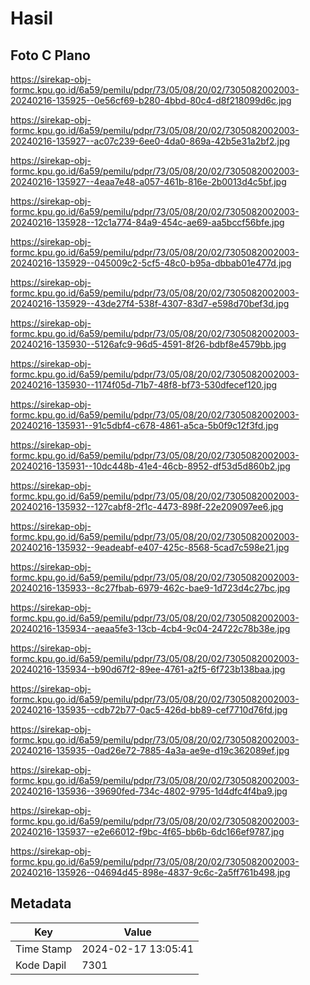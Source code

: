 # Hasil

## Foto C Plano

https://sirekap-obj-formc.kpu.go.id/6a59/pemilu/pdpr/73/05/08/20/02/7305082002003-20240216-135925--0e56cf69-b280-4bbd-80c4-d8f218099d6c.jpg

https://sirekap-obj-formc.kpu.go.id/6a59/pemilu/pdpr/73/05/08/20/02/7305082002003-20240216-135927--ac07c239-6ee0-4da0-869a-42b5e31a2bf2.jpg

https://sirekap-obj-formc.kpu.go.id/6a59/pemilu/pdpr/73/05/08/20/02/7305082002003-20240216-135927--4eaa7e48-a057-461b-816e-2b0013d4c5bf.jpg

https://sirekap-obj-formc.kpu.go.id/6a59/pemilu/pdpr/73/05/08/20/02/7305082002003-20240216-135928--12c1a774-84a9-454c-ae69-aa5bccf56bfe.jpg

https://sirekap-obj-formc.kpu.go.id/6a59/pemilu/pdpr/73/05/08/20/02/7305082002003-20240216-135929--045009c2-5cf5-48c0-b95a-dbbab01e477d.jpg

https://sirekap-obj-formc.kpu.go.id/6a59/pemilu/pdpr/73/05/08/20/02/7305082002003-20240216-135929--43de27f4-538f-4307-83d7-e598d70bef3d.jpg

https://sirekap-obj-formc.kpu.go.id/6a59/pemilu/pdpr/73/05/08/20/02/7305082002003-20240216-135930--5126afc9-96d5-4591-8f26-bdbf8e4579bb.jpg

https://sirekap-obj-formc.kpu.go.id/6a59/pemilu/pdpr/73/05/08/20/02/7305082002003-20240216-135930--1174f05d-71b7-48f8-bf73-530dfecef120.jpg

https://sirekap-obj-formc.kpu.go.id/6a59/pemilu/pdpr/73/05/08/20/02/7305082002003-20240216-135931--91c5dbf4-c678-4861-a5ca-5b0f9c12f3fd.jpg

https://sirekap-obj-formc.kpu.go.id/6a59/pemilu/pdpr/73/05/08/20/02/7305082002003-20240216-135931--10dc448b-41e4-46cb-8952-df53d5d860b2.jpg

https://sirekap-obj-formc.kpu.go.id/6a59/pemilu/pdpr/73/05/08/20/02/7305082002003-20240216-135932--127cabf8-2f1c-4473-898f-22e209097ee6.jpg

https://sirekap-obj-formc.kpu.go.id/6a59/pemilu/pdpr/73/05/08/20/02/7305082002003-20240216-135932--9eadeabf-e407-425c-8568-5cad7c598e21.jpg

https://sirekap-obj-formc.kpu.go.id/6a59/pemilu/pdpr/73/05/08/20/02/7305082002003-20240216-135933--8c27fbab-6979-462c-bae9-1d723d4c27bc.jpg

https://sirekap-obj-formc.kpu.go.id/6a59/pemilu/pdpr/73/05/08/20/02/7305082002003-20240216-135934--aeaa5fe3-13cb-4cb4-9c04-24722c78b38e.jpg

https://sirekap-obj-formc.kpu.go.id/6a59/pemilu/pdpr/73/05/08/20/02/7305082002003-20240216-135934--b90d67f2-89ee-4761-a2f5-6f723b138baa.jpg

https://sirekap-obj-formc.kpu.go.id/6a59/pemilu/pdpr/73/05/08/20/02/7305082002003-20240216-135935--cdb72b77-0ac5-426d-bb89-cef7710d76fd.jpg

https://sirekap-obj-formc.kpu.go.id/6a59/pemilu/pdpr/73/05/08/20/02/7305082002003-20240216-135935--0ad26e72-7885-4a3a-ae9e-d19c362089ef.jpg

https://sirekap-obj-formc.kpu.go.id/6a59/pemilu/pdpr/73/05/08/20/02/7305082002003-20240216-135936--39690fed-734c-4802-9795-1d4dfc4f4ba9.jpg

https://sirekap-obj-formc.kpu.go.id/6a59/pemilu/pdpr/73/05/08/20/02/7305082002003-20240216-135937--e2e66012-f9bc-4f65-bb6b-6dc166ef9787.jpg

https://sirekap-obj-formc.kpu.go.id/6a59/pemilu/pdpr/73/05/08/20/02/7305082002003-20240216-135926--04694d45-898e-4837-9c6c-2a5ff761b498.jpg


## Metadata

| Key        | Value               |
| ---------- | ------------------- |
| Time Stamp | 2024-02-17 13:05:41 |
| Kode Dapil | 7301                |




